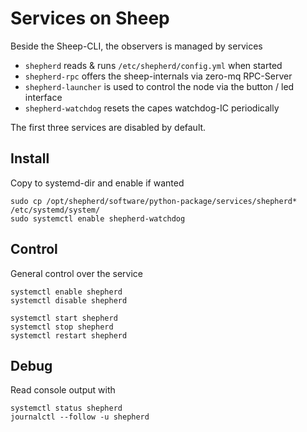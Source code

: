 # Services on Sheep

Beside the Sheep-CLI, the observers is managed by services

- `shepherd` reads & runs `/etc/shepherd/config.yml` when started
- `shepherd-rpc` offers the sheep-internals via zero-mq RPC-Server
- `shepherd-launcher` is used to control the node via the button / led interface
- `shepherd-watchdog` resets the capes watchdog-IC periodically

The first three services are disabled by default.

## Install

Copy to systemd-dir and enable if wanted

```Shell
sudo cp /opt/shepherd/software/python-package/services/shepherd* /etc/systemd/system/
sudo systemctl enable shepherd-watchdog
```

## Control

General control over the service

```Shell
systemctl enable shepherd
systemctl disable shepherd
```

```Shell
systemctl start shepherd
systemctl stop shepherd
systemctl restart shepherd
```

## Debug

Read console output with

```Shell
systemctl status shepherd
journalctl --follow -u shepherd
```
